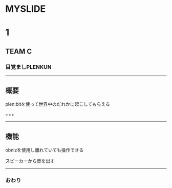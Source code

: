 # MYSLIDE
# 1 
## TEAM C 

### 目覚ましPLENKUN 




---


## 概要
plen:bitを使って世界中のだれかに起こしてもらえる

+++



---


## 機能
obnizを使用し離れていても操作できる

スピーカーから音を出す



---


### おわり

